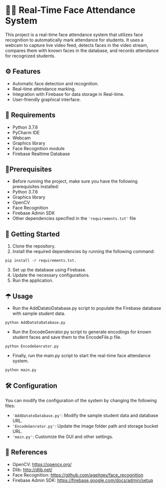 ﻿# 👨‍🎓 Real-Time Face Attendance System

This project is a real-time face attendance system that utilizes face recognition to automatically mark attendance for students. It uses a webcam to capture live video feed, detects faces in the video stream, compares them with known faces in the database, and records attendance for recognized students. 

## ⚙ Features

- Automatic face detection and recognition.
- Real-time attendance marking.
- Integration with Firebase for data storage in Real-time.
- User-friendly graphical interface.

## 📄 Requirements

- Python 3.7.6
- PyCharm IDE
- Webcam
- Graphics library
- Face Recognition module
- Firebase Realtime Database

## 📑Prerequisites
- Before running the project, make sure you have the following prerequisites installed:
- Python 3.7.6
- Graphics library
- OpenCV
- Face Recognition
- Firebase Admin SDK
- Other dependencies specified in the `'requirements.txt'` file

## 🚀 Getting Started

1. Clone the repository.
2. Install the required dependencies by running the following command:
```
pip install -r requirements.txt.
```
3. Set up the database using Firebase.
4. Update the necessary configurations.
5. Run the application.


## ☂ Usage
- Run the AddDatatoDatabase.py script to populate the Firebase database with sample student data.
```
python AddDatatoDatabase.py
```
- Run the EncodeGenrator.py script to generate encodings for known student faces and save them to the EncodeFile.p file.
```
python EncodeGenrator.py
```
- Finally, run the main.py script to start the real-time face attendance system.
```
python main.py
```


## 🛠 Configuration
You can modify the configuration of the system by changing the following files:

- `'AddDatatoDatabase.py'`: Modify the sample student data and database URL.
- `'EncodeGenrator.py'`: Update the image folder path and storage bucket URL.
- `'main.py'`: Customize the GUI and other settings.

## 🔗 References
- OpenCV: https://opencv.org/
- Dlib: http://dlib.net/
- Face Recognition: https://github.com/ageitgey/face_recognition
- Firebase Admin SDK: https://firebase.google.com/docs/admin/setup

